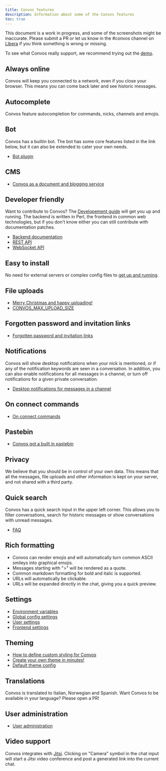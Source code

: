 ```yaml
---
title: Convos features
description: Information about some of the Convos features
toc: true
---
```


This document is a work in progress, and some of the screenshots might be
inaccurate. Please submit a PR or let us know in the #convos channel on
[Libera](https://libera.chat/) if you think something is wrong or missing.

To see what Convos really support, we recommend trying out the
[demo](https://demo.convos.chat/register).

## Always online

Convos will keep you connected to a network, even if you close your browser.
This means you can come back later and see historic messages.

## Autocomplete

Convos feature autocompletion for commands, nicks, channels and emojis.

## Bot

Convos has a builtin bot. The bot has some core features listed in the link
below, but it can also be extended to cater your own needs.

* [Bot plugin](https://convos.chat/doc/Convos/Plugin/Bot)

## CMS

* [Convos as a document and blogging service](/blog/2020/6/3/content-management-system)

## Developer friendly

Want to contribute to Convos? The [Developement guide](/doc/develop) will get
you up and running. The backend is written in Perl, the frontend in common web
technologies, but if you don't know either you can still contribute with
documentation patches.

* [Backend documentation](/doc/Convos)
* [REST API](/api.html)
* [WebSocket API](/doc/Convos/Controller/Events)

## Easy to install

No need for external servers or complex config files to [get up and
running](/doc/start).

## File uploads

* [Merry Christmas and happy uploading!](/blog/2019/12/24/merry-christmas-and-happy-uploading)
* [CONVOS_MAX_UPLOAD_SIZE](/doc/config#convos_max_upload_size)

## Forgotten password and invitation links

* [Forgotten password and invitation links](/2019/11/24/convos-one-point-two#forgotten-password-and-invitation-links)

## Notifications

Convos will show desktop notifications when your nick is mentioned, or if any
of the notification keywords are seen in a conversation. In addition, you can
also enable notifications for all messages in a channel, or turn off notifications
for a given private conversation.

* [Desktop notifications for messages in a channel](/blog/2019/11/24/convos-one-point-two#desktop-notifications-for-messages-in-a-channel)

## On connect commands

* [On connect commands](/blog/2017/1/8/version-0-99-21#on-connect-commands)

## Pastebin

* [Convos got a built in pastebin](/blog/2017/5/9/convos-has-builtin-pastebin)

## Privacy

We believe that you should be in control of your own data. This means that all
the messages, file uploads and other information is kept on your server, and
not shared with a third party.

## Quick search

Convos has a quick search input in the upper left corner. This allows you to
filter conversations, search for historic messages or show conversations with
unread messages.

* [FAQ](/doc/faq)

## Rich formatting

* Convos can render emojis and will automatically turn common ASCII smileys into
  graphical emojis.
* Messages starting with ">" will be rendered as a quote.
* Common markdown formatting for bold and italic is supported.
* URLs will automatically be clickable.
* URLs will be expanded directly in the chat, giving you a quick preview.

## Settings

* [Environment variables](/doc/config#environment-variables)
* [Global config settings](/doc/config#global-config-settings)
* [User settings](/doc/config#user-settings)
* [Frontend settings](/2019/11/24/convos-one-point-two#a-new-settings-page)

## Theming

* [How to define custom styling for Convos](/blog/2019/11/2/custom-styling)
* [Create your own theme in minutes!](/blog/2020/6/14/create-your-own-theme-detailed-walkthrough)
* [Default theme config](/doc/config#convos_default_theme-and-convos_default_scheme)

## Translations

Convos is translated to Italian, Norwegian and Spanish. Want Convos to be
available in your language? Please open a PR!

## User administration

* [User administration](/blog/2019/11/24/convos-one-point-two#user-administration)

## Video support

Convos integrates with [Jitsi](https://meet.jit.si/). Clicking on "Camera"
symbol in the chat input will start a Jitsi video conference and post a
generated link into the current chat.
